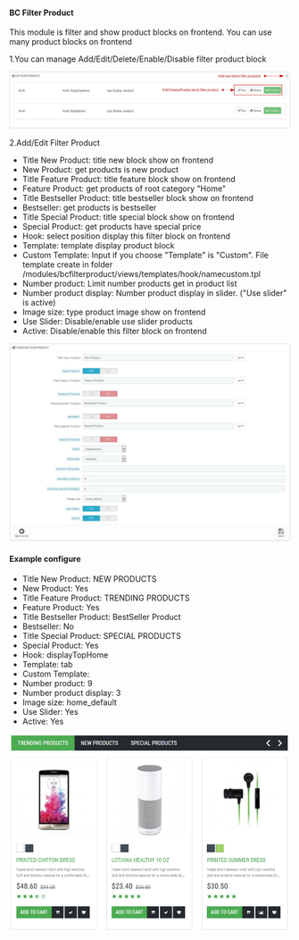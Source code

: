#### BC Filter Product
This module is filter and show product blocks on frontend. You can use many product blocks on frontend

1.You can manage Add/Edit/Delete/Enable/Disable filter product block

![](/assets/bcfilter1.jpg)

2.Add/Edit Filter Product

* Title New Product: title new block show on frontend
* New Product: get products is new product
* Title Feature Product: title feature block show on frontend
* Feature Product: get products of root category "Home"
* Title Bestseller Product: title bestseller block show on frontend
* Bestseller: get products is bestseller
* Title Special Product: title special block show on frontend
* Special Product: get products have special price
* Hook: select position display this filter block on frontend
* Template: template display product block
* Custom Template: Input if you choose "Template" is "Custom". File template create in folder /modules/bcfilterproduct/views/templates/hook/namecustom.tpl
* Number product: Limit number products get in product list
* Number product display: Number product display in slider. ("Use slider" is active)
* Image size: type product image show on frontend
* Use Slider: Disable/enable use slider products
* Active: Disable/enable this filter block on frontend

![](/assets/bcfilter2.jpg)

#### Example configure
* Title New Product: NEW PRODUCTS
* New Product: Yes
* Title Feature Product: TRENDING PRODUCTS
* Feature Product: Yes
* Title Bestseller Product: BestSeller Product
* Bestseller: No
* Title Special Product: SPECIAL PRODUCTS
* Special Product: Yes
* Hook: displayTopHome
* Template: tab
* Custom Template:
* Number product: 9
* Number product display: 3
* Image size: home_default
* Use Slider: Yes
* Active: Yes

![](/example/bcfilter.jpg)







